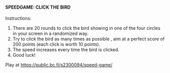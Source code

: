 #### SPEEDGAME: CLICK THE BIRD ####

Instructions:

1. There are 20 rounds to click the bird showing in one of the four circles in your screen in a randomized way.
2. Try to click the bird as many times as possible , aim at a perfect score of 200 points (each click is worth 10 points).
3. The speed increases every time the bird is clicked.
4. Good luck!

Play at https://public.bc.fi/s2300094/speed-game/


